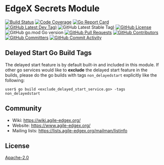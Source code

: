 # EdgeX Secrets Module

[![Build Status](https://jenkins.agile-edgex.org/view/EdgeX%20Foundry%20Project/job/agile-edgex/job/go-mod-secrets/job/main/badge/icon)](https://jenkins.agile-edgex.org/view/EdgeX%20Foundry%20Project/job/agile-edgex/job/go-mod-secrets/job/main/) [![Code Coverage](https://codecov.io/gh/agile-edgex/go-mod-secrets/branch/main/graph/badge.svg?token=KrqJoby1fK)](https://codecov.io/gh/agile-edgex/go-mod-secrets) [![Go Report Card](https://goreportcard.com/badge/github.com/agile-edgex/go-mod-secrets)](https://goreportcard.com/report/github.com/agile-edgex/go-mod-secrets) [![GitHub Latest Dev Tag)](https://img.shields.io/github/v/tag/agile-edgex/go-mod-secrets?include_prereleases&sort=semver&label=latest-dev)](https://github.com/agile-edgex/go-mod-secrets/tags) ![GitHub Latest Stable Tag)](https://img.shields.io/github/v/tag/agile-edgex/go-mod-secrets?sort=semver&label=latest-stable) [![GitHub License](https://img.shields.io/github/license/agile-edgex/go-mod-secrets)](https://choosealicense.com/licenses/apache-2.0/) ![GitHub go.mod Go version](https://img.shields.io/github/go-mod/go-version/agile-edgex/go-mod-secrets) [![GitHub Pull Requests](https://img.shields.io/github/issues-pr-raw/agile-edgex/go-mod-secrets)](https://github.com/agile-edgex/go-mod-secrets/pulls) [![GitHub Contributors](https://img.shields.io/github/contributors/agile-edgex/go-mod-secrets)](https://github.com/agile-edgex/go-mod-secrets/contributors) [![GitHub Committers](https://img.shields.io/badge/team-committers-green)](https://github.com/orgs/agile-edgex/teams/go-mod-secrets-committers/members) [![GitHub Commit Activity](https://img.shields.io/github/commit-activity/m/agile-edgex/go-mod-secrets)](https://github.com/agile-edgex/go-mod-secrets/commits)

## Delayed Start Go Build Tags

The delayed start feature is by default built-in and included in this module.
If other go services would like to **exclude** the delayed start feature in the builds,
please do the go builds with tags `non_delayedstart` explicitly like the following:

```console
user$ go build <exclude_delayed_start_service.go> -tags non_delayedstart
```

## Community
- Wiki: https://wiki.agile-edgex.org/
- Website: https://www.agile-edgex.org/
- Mailing lists: https://lists.agile-edgex.org/mailman/listinfo

## License
[Apache-2.0](LICENSE)
